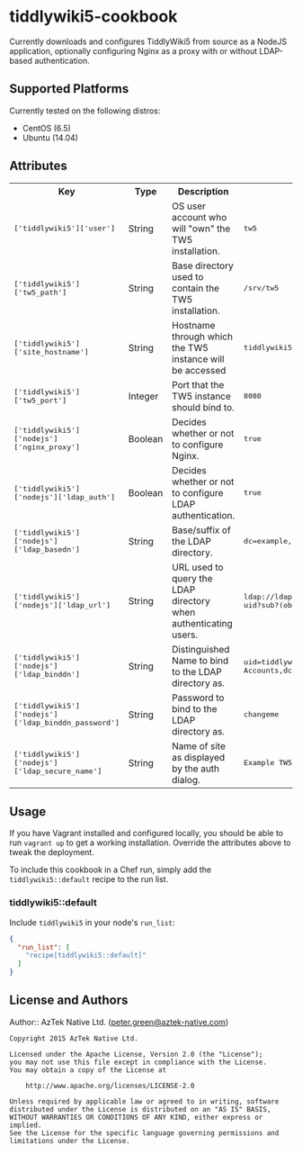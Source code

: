 # tiddlywiki5-cookbook

Currently downloads and configures TiddlyWiki5 from source as a NodeJS
application, optionally configuring Nginx as a proxy with or without LDAP-based authentication.

## Supported Platforms

Currently tested on the following distros:
* CentOS (6.5)
* Ubuntu (14.04)

## Attributes

<table>
  <tr>
    <th>Key</th>
    <th>Type</th>
    <th>Description</th>
    <th>Default</th>
  </tr>
  <tr>
    <td><tt>['tiddlywiki5']['user']</tt></td>
    <td>String</td>
    <td>OS user account who will "own" the TW5 installation.</td>
    <td><tt>tw5</tt></td>
  </tr>
  <tr>
    <td><tt>['tiddlywiki5']['tw5_path']</tt></td>
    <td>String</td>
    <td>Base directory used to contain the TW5 installation.</td>
    <td><tt>/srv/tw5</tt></td>
  </tr>
  <tr>
    <td><tt>['tiddlywiki5']['site_hostname']</tt></td>
    <td>String</td>
    <td>Hostname through which the TW5 instance will be accessed</td>
    <td><tt>tiddlywiki5.com</tt></td>
  </tr>
  <tr>
    <td><tt>['tiddlywiki5']['tw5_port']</tt></td>
    <td>Integer</td>
    <td>Port that the TW5 instance should bind to.</td>
    <td><tt>8080</tt></td>
  </tr>
  <tr>
    <td><tt>['tiddlywiki5']['nodejs']['nginx_proxy']</tt></td>
    <td>Boolean</td>
    <td>Decides whether or not to configure Nginx.</td>
    <td><tt>true</tt></td>
  </tr>
  <tr>
    <td><tt>['tiddlywiki5']['nodejs']['ldap_auth']</tt></td>
    <td>Boolean</td>
    <td>Decides whether or not to configure LDAP authentication.</td>
    <td><tt>true</tt></td>
  </tr>
  <tr>
    <td><tt>['tiddlywiki5']['nodejs']['ldap_basedn']</tt></td>
    <td>String</td>
    <td>Base/suffix of the LDAP directory.</td>
    <td><tt>dc=example,dc=com</tt></td>
  </tr>
  <tr>
    <td><tt>['tiddlywiki5']['nodejs']['ldap_url']</tt></td>
    <td>String</td>
    <td>URL used to query the LDAP directory when authenticating users.</td>
    <td><tt>ldap://ldap.example.com:389/dc=example,dc=com?uid?sub?(objectClass=inetorgperson)</tt></td>
  </tr>
  <tr>
    <td><tt>['tiddlywiki5']['nodejs']['ldap_binddn']</tt></td>
    <td>String</td>
    <td>Distinguished Name to bind to the LDAP directory as.</td>
    <td><tt>uid=tiddlywiki,ou=Service Accounts,dc=example,dc=com</tt></td>
  </tr>
  <tr>
    <td><tt>['tiddlywiki5']['nodejs']['ldap_binddn_password']</tt></td>
    <td>String</td>
    <td>Password to bind to the LDAP directory as.</td>
    <td><tt>changeme</tt></td>
  </tr>
  <tr>
    <td><tt>['tiddlywiki5']['nodejs']['ldap_secure_name']</tt></td>
    <td>String</td>
    <td>Name of site as displayed by the auth dialog.</td>
    <td><tt>Example TW5</tt></td>
  </tr>
</table>

## Usage

If you have Vagrant installed and configured locally, you should be able to run `vagrant up` to get a working
installation. Override the attributes above to tweak the deployment.

To include this cookbook in a Chef run, simply add the `tiddlywiki5::default` recipe to the run list.

### tiddlywiki5::default

Include `tiddlywiki5` in your node's `run_list`:

```json
{
  "run_list": [
    "recipe[tiddlywiki5::default]"
  ]
}
```

## License and Authors

Author:: AzTek Native Ltd. (<peter.green@aztek-native.com>)

```
Copyright 2015 AzTek Native Ltd.

Licensed under the Apache License, Version 2.0 (the "License");
you may not use this file except in compliance with the License.
You may obtain a copy of the License at

    http://www.apache.org/licenses/LICENSE-2.0

Unless required by applicable law or agreed to in writing, software
distributed under the License is distributed on an "AS IS" BASIS,
WITHOUT WARRANTIES OR CONDITIONS OF ANY KIND, either express or implied.
See the License for the specific language governing permissions and
limitations under the License.
```

